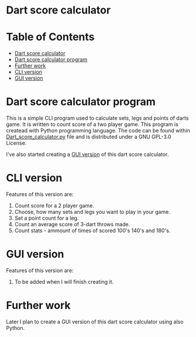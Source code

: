 # Dart score calculator

Table of Contents
=================
* [Dart score calculator](#Dart-score-calculator)
* [Dart score calculator program](Dart-score-calculator-program)
* [Further work](#Further-work)
* [CLI version](#CLI_version)
* [GUI version](#GUI_version)

# Dart score calculator program

This is a simple CLI program used to calculate sets, legs and points of darts game. It is written to count score of a two player game. This program is createad with Python programming language. The code can be found within [Dart_score_calculator.py](Dart_score_calculator.py) file and is distributed under a GNU GPL-3.0 License.

I've also started creating a [GUI version](Dart_score_calculator_GUI.py) of this dart score calculator.

# CLI version

Features of this version are:

1. Count score for a 2 player game.
2. Choose, how many sets and legs you want to play in your game.
3. Set a point count for a leg.
4. Count an average score of 3-dart throws made.
5. Count stats - ammount of times of scored 100's 140's and 180's.

# GUI version

Features of this version are:

1. To be added when I will finish creating it.

# Further work
Later I plan to create a GUI version of this dart score calculator using also Python.
